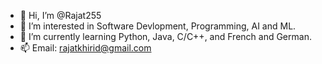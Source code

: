 - 👋 Hi, I’m @Rajat255
- 👀 I’m interested in Software Devlopment, Programming, AI and ML.
- 🌱 I’m currently learning Python, Java, C/C++, and French and German.  
- 📫 Email: rajatkhirid@gmail.com
